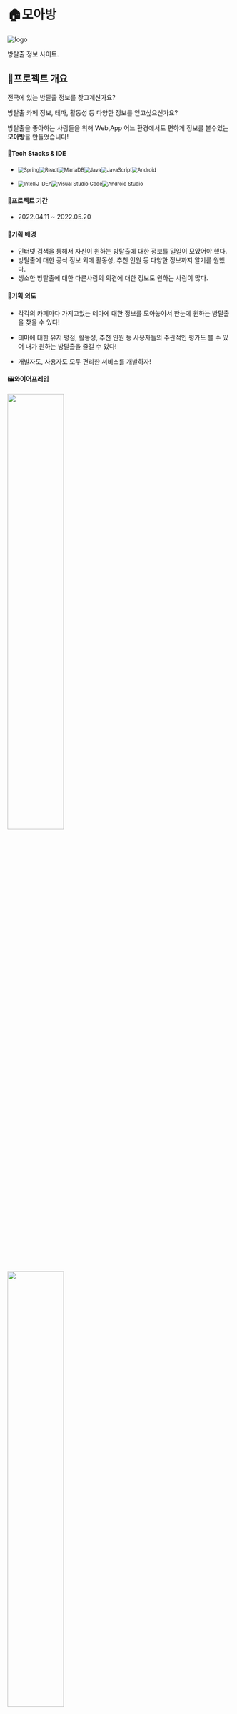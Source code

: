 # 🏠모아방

![logo](./image/Main_logo.png)

방탈출 정보 사이트.

## 🌈프로젝트 개요

전국에 있는 방탈출 정보를 찾고계신가요?

방탈출 카페 정보, 테마, 활동성 등 다양한 정보를 얻고싶으신가요?

방탈출을 좋아하는 사람들을 위해 Web,App 어느 환경에서도 편하게 정보를 볼수있는 **모아방**을 만들었습니다!

#### 💫Tech Stacks & IDE ####

- <img src="https://img.shields.io/badge/spring-%236DB33F.svg?style=for-the-badge&logo=spring&logoColor=white" alt="Spring" style="zoom: 80%;" /><img src="https://img.shields.io/badge/react-%2320232a.svg?style=for-the-badge&logo=react&logoColor=%2361DAFB" alt="React" style="zoom:80%;" /><img src="https://img.shields.io/badge/MySQL-4479A1?style=for-the-badge&logo=mysql&logoColor=white" alt="MariaDB" style="zoom:80%;" /><img src="https://img.shields.io/badge/java-%23ED8B00.svg?style=for-the-badge&logo=java&logoColor=white" alt="Java" style="zoom:80%;" /><img src="https://img.shields.io/badge/javascript-%23323330.svg?style=for-the-badge&logo=javascript&logoColor=%23F7DF1E" alt="JavaScript" style="zoom:80%;" /><img src="https://img.shields.io/badge/Android-3DDC84?style=for-the-badge&logo=android&logoColor=%23F7DF1E" alt="Android" style="zoom:80%;" />

- <img src="https://img.shields.io/badge/IntelliJIDEA-000000.svg?style=for-the-badge&logo=intellij-idea&logoColor=white" alt="IntelliJ IDEA" style="zoom:80%;" /><img src="https://img.shields.io/badge/Visual%20Studio%20Code-0078d7.svg?style=for-the-badge&logo=visual-studio-code&logoColor=white" alt="Visual Studio Code" style="zoom:80%;" /><img src="https://img.shields.io/badge/Android%20Studio-3DDC84.svg?style=for-the-badge&logo=android-studio&logoColor=white" alt="Android Studio" style="zoom:80%;" />  



#### 📅프로젝트 기간 ####

- 2022.04.11 ~ 2022.05.20

#### 🌟기획 배경 ####

- 인터넷 검색을 통해서 자신이 원하는 방탈출에 대한 정보를 일일이 모았어야 했다.
- 방탈출에 대한 공식 정보 외에 활동성, 추천 인원 등 다양한 정보까지 알기를 원했다.
- 생소한 방탈출에 대한 다른사람의 의견에 대한 정보도 원하는 사람이 많다.



#### 🌟기획 의도 ####

- 각각의 카페마다 가지고있는 테마에 대한 정보를 모아놓아서 한눈에 원하는 방탈출을 찾을 수 있다!

- 테마에 대한 유저 평점, 활동성, 추천 인원 등 사용자들의 주관적인 평가도 볼 수 있어 내가 원하는 방탈출을 즐길 수 있다!
- 개발자도, 사용자도 모두 편리한 서비스를 개발하자!  



#### 🖼와이어프레임

<img src="./image/wireframe.PNG" width="50%" hegiht="50%"></img>

<img src="./image/wireframe2.PNG" width="50%" hegiht="50%"></img>



## 💡주요 기능


### 🤸‍♀️카페 정보.

- 주변에 있는 방탈출 카페 정보(위치 및 거리, 카페 이름 등)를 보기 쉽게 알려줍니다

   App
   <img src="./image/Android_Cafe_Screen.png" width="300" hegiht="100"></img>

   Web

   <img src="./image/Web_Cafe_Screen.PNG" width="50%" hegiht="50%"></img>

- 구글 맵(Android), 카카오 맵(Web) 등 Maps의 기능을 활용해 해당 테마의 위치 정보 및 카페 정보를 알려줍니다!

  App

  <img src="./image/Android_Cafe_Detail_1.png" width="300" hegiht="100"></img><img src="./image/Android_Map_Marker.png" width="300" hegiht="100"></img><img src="./image/Android_Map_Init_My_Location.png" width="300" hegiht="100"></img>

  Web

  <img src="./image/Web_Cafe_Map.PNG" width="50%" hegiht="50%"></img>

- 카페에 속해있는 테마 정보를 볼 수 있습니다!

   App
   
   <img src="./image/Android_Cafe_Detail_2.png" width="300" hegiht="100"></img>
   
   Web
   
   <img src="./image/Web_Cafe_Detail.PNG" width="50%" hegiht="50%"></img>

### 🏆테마 정보.

- 테마별로  정렬한 항목을 볼 수 있어요!

  App

  <img src="./image/Android_Theme_Hide_Used.png" width="300" hegiht="100"></img>

  Web

  <img src="./image/Web_Theme_Main.PNG" width="50%" hegiht="50%"></img>

- 테마별 필터를 적용해서 원하는 항목의 테마를 볼 수 있어요.

  App

  <img src="./image/Android_Theme_fillter.png" width="300" hegiht="100"></img>

  Web

  <img src="./image/Web_Theme_Fillter.PNG" width="70%" hegiht="50%"></img>

- 해당 테마 클릭시 테마의 상세 내용 및 리뷰를 볼 수 있어요!

  App

  <img src="./image/Android_Theme_Detail_1.png" width="300" hegiht="100"></img>

  Web
  
  <img src="./image/Web_Theme_Detail.PNG" width="70%" hegiht="50%"></img>
  
  - 해당 홈페이지로 이동하여 직접 예약을 하거나 정보를 볼 수 있어요! (Web의 경우에는 해당 사이트로 새 탭을 띄움.)
  
    <img src="./image/Android_Theme_Detail_2.jpg" width="300" hegiht="100"></img>

### 📃리뷰 정보

- 해당 테마에 대한 리뷰의 통계 정보 및  리뷰를 통해 사용자의 주관적인 의견을 직관적으로 볼 수 있어요!

  App

  <img src="./image/Android_Theme_Review_List.png" width="300" hegiht="100"></img>

  Web(리뷰 쓰기, 리뷰 보기)

  <img src="./image/Web_Theme_Review.PNG" width="70%" hegiht="50%"></img>

- 이용한 테마에 대한 리뷰를 작성, 수정, 삭제를 할 수 있어요

  <img src="./image/Android_Theme_Review_Edit_2.png" width="300" hegiht="100"></img>

### 📃**테마  비교**

- 각 테마에서 비교하기를 누르면 비교 리스트로 해당 테마가 들어가요!

  App

  <img src="./image/Android_Theme_Compare_1.png" width="300" hegiht="100"></img>

  Web
  
  <img src="./image/Web_Theme_Compare.PNG" width="70%" hegiht="50%"></img>
  
  - 비교하기에 넣은 리스트에 최대3개까지 항목을 비교하여 최적의 선택을 할 수 있어요!
  
    App
    
    <img src="./image/Android_MyPage_Compare_1.png" width="300" hegiht="100"></img>
    
    Web
    
    <img src="./image/Web_MyPage_Compare.PNG" width="70%" hegiht="50%"></img>

### 🏆커뮤니티.

- 커뮤니티를 통해서 해당 사이트의 공지, 구인, 자유 게시판 등 확인할 수 있어요!

  App

  <img src="./image/Android_Community.png" width="300" hegiht="100"></img>

  Web

  <img src="./image/Web_Community_Main.PNG" width="70%" hegiht="50%"></img>

- 게시글 작성 및 수정을 할 수 있어요!

  App

  <img src="./image/Android_Community_Write_Article.png" width="300" hegiht="100"></img> 

  Web

  <img src="./image/Web_Community_Write.PNG" width="70%" hegiht="50%"></img>

- 게시글 댓글을 통해 다른 유저와 소통 할 수있어요!
  
  App
  
  <img src="./image/Android_Community_Write_Comment_2.png" width="300" hegiht="100"></img>
  
  Web
  
  <img src="./image/Web_Comment.PNG" width="70%" hegiht="50%"></img>

### 🏆마이 페이지

- 해당 유저의 이용 테마, 테마 비교, 찜한 테마, 작성한 글 등 볼 수 있어요!

  마이 페이지 작성글 관리

  App

  <img src="./image/Android_MyPage_Wrote_Article.png" width="300" hegiht="100"></img>

  Web

  <img src="./image/Web_MyPage_write.PNG" width="70%" hegiht="50%"></img>

  테마 비교

  App

  <img src="./image/Android_MyPage_Compare_1.png" width="300" hegiht="100"></img>

  Web
  
  <img src="./image/Web_MyPage_Compare.PNG" width="70%" hegiht="50%"></img>
  
  찜한 테마
  
  App
  
  <img src="./image/Android_MyPage_Like_List.png" width="300" hegiht="100"></img>
  
  Web
  
  <img src="./image/Web_MyPage_Like.PNG" width="70%" hegiht="50%"></img>
  
  이용한 테마
  
  App
  
  <img src="./image/Android_MyPage_Used_List.png" width="300" hegiht="100"></img>
  
  Web
  
  <img src="./image/Web_MyPage_used.PNG" width="70%" hegiht="50%"></img>

## 🌈개발 환경

|                           Backend                            | Version |
| :----------------------------------------------------------: | :-----: |
| ![IntelliJ IDEA](https://img.shields.io/badge/IntelliJIDEA-000000.svg?style=for-the-badge&logo=intellij-idea&logoColor=white) |         |
| ![Java](https://img.shields.io/badge/java-%23ED8B00.svg?style=for-the-badge&logo=java&logoColor=white) |   1.8   |
| ![MySQL](https://img.shields.io/badge/mysql-%2300f.svg?style=for-the-badge&logo=mysql&logoColor=white) |   8.0   |
| <img src ="https://img.shields.io/badge/Spring Boot-green"></img> |  2.4.2  |
| <img src ="https://img.shields.io/badge/Spring Boot JPA-darkgreen"></img> |  2.5.4  |
| <img src ="https://img.shields.io/badge/Spring Security-lightgreen"></img> |         |
|     <img src ="https://img.shields.io/badge/Lombok-red">     |         |
| ![Swagger](https://img.shields.io/badge/-Swagger-%23Clojure?style=for-the-badge&logo=swagger&logoColor=white) |  2.9.2  |
| ![JWT](https://img.shields.io/badge/JWT-black?style=for-the-badge&logo=JSON%20web%20tokens) |  0.9.1  |



|                           Frontend                           | Version |
| :----------------------------------------------------------: | :-----: |
| ![Visual Studio Code](https://img.shields.io/badge/Visual%20Studio%20Code-0078d7.svg?style=for-the-badge&logo=visual-studio-code&logoColor=white) |         |
| ![React](https://img.shields.io/badge/react-%2320232a.svg?style=for-the-badge&logo=react&logoColor=%2361DAFB) |         |
| ![React Router](https://img.shields.io/badge/React_Router-CA4245?style=for-the-badge&logo=react-router&logoColor=white) |         |
| ![Redux](https://img.shields.io/badge/redux-%23593d88.svg?style=for-the-badge&logo=redux&logoColor=white) |         |

|                           Android                            | Version |
| :----------------------------------------------------------: | :-----: |
| <img src="https://img.shields.io/badge/Android%20Studio-3DDC84.svg?style=for-the-badge&logo=android-studio&logoColor=white" alt="Android Studio" style="zoom:80%;" /> | BumbleBee 2021.1.1 Patch2 |

|                            CI/CD                             |
| :----------------------------------------------------------: |
| ![AWS](https://img.shields.io/badge/AWS-%23FF9900.svg?style=for-the-badge&logo=amazon-aws&logoColor=white) |
| ![Nginx](https://img.shields.io/badge/nginx-%23009639.svg?style=for-the-badge&logo=nginx&logoColor=white) |
| ![Jenkins](https://img.shields.io/badge/jenkins-%232C5263.svg?style=for-the-badge&logo=jenkins&logoColor=white) |





## 🌈서비스 아키텍처

![Moabang_Architecture](./image/Moabang_Architecture.PNG)





## 🌈CI/CD

**모아방**은 **Jenkins**를 사용하여 자동 배포를 구축하였습니다.

Gitlab Webhook을 설정하여 Jenkins의 **Gitlab trigger를 설정하였고,** Gitlab의 **Master branch**에 Push가 되면 Frontend, Backend가 자동으로 Build가 되고 실행이 되어 배포가 가능하도록 구축하였습니다.

또한, Frontend에서 사용한 React.js는 Nginx를 사용하여 배포하고, Backend는 Build하여 나온 jar 파일을 nohup 명령어를 사용하여 백그라운드에서 실행하고 배포되도록 하였습니다.

- [배포 방법 보기](https://lab.ssafy.com/s06-webmobile2-sub2/S06P12D103/-/blob/develop/exec/AWS%EB%B0%B0%ED%8F%AC%EB%B0%A9%EB%B2%95.md)



## 🌈기술 특이점

#### 배포

- Jenkins, Nginx를 사용한 자동 배포를 구현했습니다.





## 🌈협업 툴

![GitLab](https://img.shields.io/badge/gitlab-%23181717.svg?style=for-the-badge&logo=gitlab&logoColor=white)![Jira](https://img.shields.io/badge/jira-%230A0FFF.svg?style=for-the-badge&logo=jira&logoColor=white)![Notion](https://img.shields.io/badge/Notion-%23000000.svg?style=for-the-badge&logo=notion&logoColor=white)![Discord](https://img.shields.io/badge/Discord-%237289DA.svg?style=for-the-badge&logo=discord&logoColor=white)<img src ="https://img.shields.io/badge/Mattermost-blue"></img><img src ="https://img.shields.io/badge/Webex-darkblue"></img>



### 💠Git

#### ☠️Git 컨벤션

현재 브랜치 상황

```
Master - Develop ─ AOS
								 └ BE 
								 └ FE	
								 └ data	
```

### 브랜치 이름

```bash
feature/AOS/blahblah
feature/BE/blahblah
feature/FE/blahblah
feature/data/blahblah
```

### 커밋 메세지 구조

- IDE에서 작성 시

```
[#Jira이슈번호] feat : :sparkles: 로그인 기능 추가

- 로그인 ui 개발
- 로그인 기능 개발
################
# <타입> : <제목> 의 형식으로 제목을 아래 공백줄에 작성
# 제목은 50자 이내 / 변경사항이 "무엇"인지 명확히 작성 / 끝에 마침표 금지
# 예) [#Jira이슈번호]feat : :sparkles: 로그인 기능 추가

# 바로 아래 공백은 지우지 마세요 (제목과 본문의 분리를 위함)

################
# 본문(구체적인 내용)을 아랫줄에 작성
# 여러 줄의 메시지를 작성할 땐 "-"로 구분 (한 줄은 72자 이내)

################
# feat : :sparkles: 새로운 기능 추가
# fix : :bug: 버그 수정
# docs : :memo: 문서 수정
# test : :white_check_mark: 테스트 코드 추가
# refact : :zap: 코드 리팩토링
# style : :art: 코드 의미에 영향을 주지 않는 변경사항
# chore : :apple: 빌드 부분 혹은 패키지 매니저 수정사항
# error : :rotating_light: 에러가 해결되지 않은 코드. merge request 하면 안 됨
################
```

#### ☠️Git Flow 브랜치 전략

 <img src="https://user-images.githubusercontent.com/43775108/125800526-2ea36d8e-6262-4ba5-9ef0-af7845131d85.png" alt="git flow" style="zoom: 33%;" />

- `master`[배포] 👉 `develop`[개발] 👉 `feature` [기능]



### 💁‍♀️Jira

- __애자일(Agile)__ 방식
- __스프린트(Sprint)__ : 각 주의 월요일 오전 회의를 통해서 이번 주에 진행할 이슈 및 특이사항 들을 스프린트에 일주일 단위로 생성하여 진행하였습니다.
- __데일리 스크럼(Daily Scrum)__ : 어제 진행했던 사항 및 이슈와 오늘 진행할 사항들에 대해서 5~10분 간 짧은 회의를 진행하였습니다.

- 1️⃣ Epic : 큰 단위의 주요 기능들

- 2️⃣ Story : 해당 Epic의 세부적인 기능들로 구성

- 3️⃣ Label : FrontEnd, BackEnd 의 작업을 명시하기 위해서 사용

### 📒Notion

- 매일 회의록을 작성하고, 프로젝트를 정리 및 관리하기 위해 사용했습니다.

  

  ![](./image/notion_main.png)



### 👂Discord

- Webex를 대체하는 온라인 작업실로 사용했습니다.


### 🌀Mattermost

- Git과 Jira를 연동해서 이슈 발생 시 Mattermost 를 통해 알림

  


### 🌐Webex

- 모닝 스크럼 및 회의 부분에서 온라인 작업실로 사용했습니다.




## 🌈ERD

![ERD](./image/moabang_ERD.PNG)





## 🌈EC2 포트 정리

|         Server         | Port |
| :--------------------: | :--: |
| REST API (Spring Boot) | 8080 |
|        Jenkins         | 9000 |
|         MySQL          | 3306 |
| Server Default (https) |  80  |





## 👬팀원 소개

__윤승일__ 👑팀장

- <img src ="https://img.shields.io/badge/Android-lightgreen"></img>

- ![Android](https://img.shields.io/badge/Android-3DDC84?style=for-the-badge&logo=android&logoColor=white)


__김현수__

- <img src ="https://img.shields.io/badge/Android-lightgreen"></img>
- ![Android](https://img.shields.io/badge/Android-3DDC84?style=for-the-badge&logo=android&logoColor=white)

__이승관__

- <img src ="https://img.shields.io/badge/Backend-pink"></img>
- ![Spring](https://img.shields.io/badge/spring-%236DB33F.svg?style=for-the-badge&logo=spring&logoColor=white)![MySQL](https://img.shields.io/badge/mysql-%2300f.svg?style=for-the-badge&logo=mysql&logoColor=white)


__임기태__

- <img src ="https://img.shields.io/badge/Frontend-green"></img>
- ![React](https://img.shields.io/badge/react-%2320232a.svg?style=for-the-badge&logo=react&logoColor=%2361DAFB)


__정경훈__

- <img src ="https://img.shields.io/badge/Backend-pink"></img>
- ![Spring](https://img.shields.io/badge/spring-%236DB33F.svg?style=for-the-badge&logo=spring&logoColor=white)![MySQL](https://img.shields.io/badge/mysql-%2300f.svg?style=for-the-badge&logo=mysql&logoColor=white)![AWS](https://img.shields.io/badge/AWS-%23FF9900.svg?style=for-the-badge&logo=amazon-aws&logoColor=white)

__최성석__

- <img src ="https://img.shields.io/badge/Frontend-green"></img>
- ![React](https://img.shields.io/badge/react-%2320232a.svg?style=for-the-badge&logo=react&logoColor=%2361DAFB)



## 📌Site

[모아방 사이트 및 앱 다운](https://모아방.kr)
